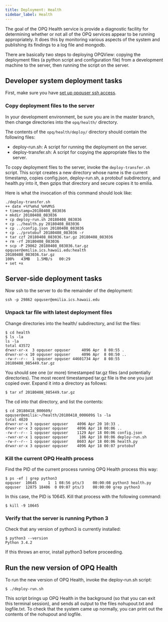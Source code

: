 ```yaml
---
title: Deployment: Health
sidebar_label: Health
---
```


The goal of the OPQ Health service is provide a diagnostic facility for determining whether or not all of the OPQ services appear to be running appropriately.  It does this by monitoring various aspects of the system and publishing its findings to a log file and mongodb.

There are basically two steps to deploying OPQView: copying the deployment files (a python script and configuration file) from a development machine to the server, then running the script on the server.

## Developer system deployment tasks

First, make sure you have [set up opquser ssh access](deploy-initial-configuration.html#set-up-opquser-ssh-access). 


### Copy deployment files to the server

In your development environment, be sure you are in the master branch, then change directories into the `opq/health/` directory.

The contents of the `opq/health/deploy/` directory should contain the following files:
  * deploy-run.sh:  A script for running the deployment on the server.
  * deploy-transfer.sh: A script for copying the appropriate files to the server.

To copy deployment files to the server, invoke the `deploy-transfer.sh` script. This script creates a new directory whose name is the current timestamp, copies config.json, deploy-run.sh, a protobuf subdirectory, and health.py into it, then gzips that directory and secure copies it to emilia.

Here is what the invocation of this command should look like:

```
./deploy-transfer.sh
++ date +%Y%m%d_%H%M%S
+ timestamp=20180408_083036
+ mkdir 20180408_083036
+ cp deploy-run.sh 20180408_083036
+ cp ../health.py 20180408_083036
+ cp ../config.json 20180408_083036
+ cp ../protobuf 20180408_083036 -r
+ tar czf 20180408_083036.tar.gz 20180408_083036
+ rm -rf 20180408_083036
+ scp -P 29862 20180408_083036.tar.gz opquser@emilia.ics.hawaii.edu:health
20180408_083036.tar.gz                                                                                                100%   43MB   1.5MB/s   00:29    
+ set +x
```

## Server-side deployment tasks

Now ssh to the server to do the remainder of the deployment:

```
ssh -p 29862 opquser@emilia.ics.hawaii.edu
```

### Unpack tar file with latest deployment files  

Change directories into the health/ subdirectory, and list the files:

```
$ cd health
$ ls -la
ls -la
total 43572
drwxr-xr-x  3 opquser opquser     4096 Apr  8 08:55 .
drwxr-xr-x 10 opquser opquser     4096 Apr  8 08:50 ..
-rw-r--r--  1 opquser opquser 44601734 Apr  8 08:55 20180408_085449.tar.gz
```

You should see one (or more) timestamped tar.gz files (and potentially directories). The most recent timestamped tar.gz file is the one you just copied over.  Expand it into a directory as follows:

```
$ tar xf 20180408_085449.tar.gz
```  

The cd into that directory, and list the contents:

```
$ cd 20180418_000609/
opquser@emilia:~/health/20180418_000609$ ls -la
total 4020
drwxr-xr-x 3 opquser opquser    4096 Apr 20 10:33 .
drwxr-xr-x 3 opquser opquser    4096 Apr 18 00:06 ..
-rw-r--r-- 1 opquser opquser    1129 Apr 18 00:06 config.json
-rwxr-xr-x 1 opquser opquser     106 Apr 18 00:06 deploy-run.sh
-rw-r--r-- 1 opquser opquser    8603 Apr 18 00:06 health.py
drwxr-xr-x 3 opquser opquser    4096 Apr 18 00:07 protobuf
```

### Kill the current OPQ Health process

Find the PID of the current process running OPQ Health process this way:

```
$ ps -ef | grep python3
opquser  10645     1  1 08:56 pts/3    00:00:08 python3 health.py
opquser  12875 18406  0 09:07 pts/3    00:00:00 grep python3
```

In this case, the PID is 10645. Kill that process with the following command:

```
$ kill -9 10645
```

### Verify that the server is running Python 3

Check that any version of python3 is currently installed:

```
$ python3 --version
Python 3.4.2
```

If this throws an error, install python3 before proceeding.

## Run the new version of OPQ Health

To run the new version of OPQ Health, invoke the deploy-run.sh script:

```
$ ./deploy-run.sh
```

This script brings up OPQ Health in the background (so that you can exit this terminal session), and sends all output to the files nohupout.txt and logfile.txt. To check that the system came up normally, you can print out the contents of the nohupout and logfile.

